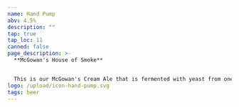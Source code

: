 ```yaml
---
name: Hand Pump
abv: 4.5%
description: ""
tap: true
tap_loc: 11
canned: false
page_description: >-
  **McGowan's House of Smoke**


  This is our McGowan's Cream Ale that is fermented with yeast from one of our smoke beers. The result is our classic cream ale with hint of smokiness!
logo: /upload/icon-hand-pump.svg
tags: beer
---
```

